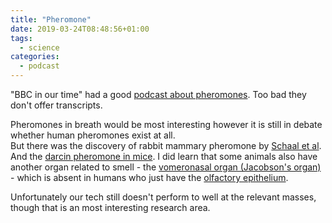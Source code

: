 ```yaml
---
title: "Pheromone"
date: 2019-03-24T08:48:56+01:00
tags:
  - science
categories:
  - podcast
---
```


"BBC in our time" had a good [podcast about pheromones](https://www.bbc.co.uk/programmes/m0002mdl).  Too bad they don't offer transcripts.

Pheromones in breath would be most interesting however it is still in debate whether human pheromones exist at all.  
But there was the discovery of rabbit mammary pheromone  by [Schaal et al](https://www.nature.com/articles/nature01739).  And the [darcin pheromone in mice](https://www.ncbi.nlm.nih.gov/pmc/articles/PMC2890510/).
I did learn that some animals also have another organ related to smell - the [vomeronasal organ (Jacobson's organ)](https://en.wikipedia.org/wiki/Vomeronasal_organ) - which is absent in humans who just have the [olfactory epithelium](https://en.wikipedia.org/wiki/Olfactory_epithelium). 

Unfortunately our tech still doesn't perform to well at the relevant masses, though that is an most interesting research area.
<!--more-->
